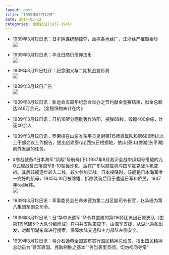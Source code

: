 ```yaml
---
layout: post
title: "1939年03月12日"
date: 2014-03-12
categories: 全面抗战(1937-1945)
---
```


<meta name="referrer" content="no-referrer" />

- 1939年3月12日讯：日本阴谋统制掠夺，劫掠各地丝厂，江浙丝产摧毁殆尽 <br/><img src="https://ww2.sinaimg.cn/large/aca367d8jw1eedbpva7edj20do0g5tei.jpg" />

- 1939年3月12日讯：华北日商仍信仰法币 <br/><img src="https://ww1.sinaimg.cn/large/aca367d8jw1eed9zm3qiyj20j405ctaq.jpg" />

- 1939年3月12日社评：纪念国父与二期抗战宣传周 <br/><img src="https://ww3.sinaimg.cn/large/aca367d8jw1eed88r3238j20n60ye1bg.jpg" />

- 1939年3月12日广告 <br/><img src="https://ww1.sinaimg.cn/large/aca367d8jw1eeczl75xe4j206q0h4wg9.jpg" />

- 1939年3月12日讯：新运会五周年纪念会举办之节约献金竞赛结束，献金总额达246万余元。（金银饰物未计在内》 

- 1939年3月12日讯：日机16架分两批轰炸洛阳，投弹89枚，毁房400余栋，炸死40余人 

- 1939年3月12日讯：罗荣桓在山东省东平县夏谢第115师直属队和第686团排以上干部会议上作报告，提出创建泰(山)西抗日根据地，依山(泰山)傍湖(东平湖)向外发展的任务。 

- #参战装备#日本海军“凤翔”号航母(下):1937年8月淞沪会战中凤翔号搭载的九O式舰战曾击落国军B-10型轰炸机，后在广东以舰载机与国军霍克战斗机空战。其后该舰逐步转入二线，较少参加实战。日本投降时，该舰是日本海军唯一完好的航母，1945年10月被除籍、拆除武装后用于遣返日军和侨民，1947年5月解体。 <br/><img src="https://ww2.sinaimg.cn/large/aca367d8jw1eecqljzaauj20gq0sjwnr.jpg" />

- 1939年3月12日讯：军事委员会任命朱德为第二战区副司令长官，赵承绶为第八集团军副总司令。 

- 1939年3月12日讯：日“华中派遣军”命令其直属的第116师团派出石原支队（由第119旅团5个大队分编而成）在村井支队策应下，由海军支援，从湖北乘船出发，对鄱阳湖东岸进行搜索，保障水陆交通和主力部队左侧安全。 

- 1939年3月12日讯：蒋介石通电全国宣布实行国民精神总动员，指出国民精神总动员为“建军建国、克敌制胜之基本”“务当表里贯彻，切勿视同寻常” 

